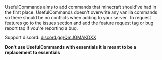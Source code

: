 UsefulCommands aims to add commands that minecraft should've had in the first place. UsefulCommands doesn't overwrite any vanilla commands so there should be no conflicts when adding to your server. To request features go to the issues section and add the feature request tag or bug report tag if you're reporting a bug.

Support discord: [discord.gg/QmJGMAKDXX](https://discord.gg/QmJGMAKDXX)

**Don't use UsefulCommands with essentials it is meant to be a replacement to essentials**